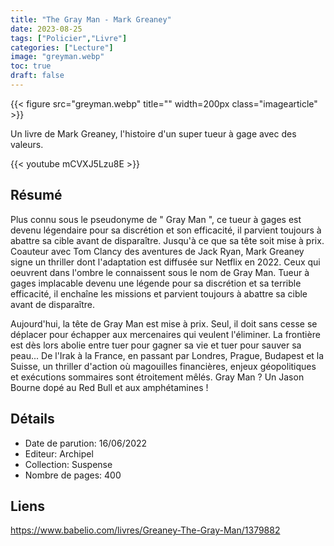 ```yaml
---
title: "The Gray Man - Mark Greaney"
date: 2023-08-25
tags: ["Policier","Livre"]
categories: ["Lecture"]
image: "greyman.webp"
toc: true
draft: false
---
```

{{< figure src="greyman.webp" title="" width=200px class="imagearticle" >}}

Un livre de Mark Greaney, l'histoire d'un super tueur à gage avec des valeurs.

{{< youtube mCVXJ5Lzu8E >}}

## Résumé
Plus connu sous le pseudonyme de " Gray Man ", ce tueur à gages est devenu légendaire pour sa discrétion et son efficacité, il parvient toujours à abattre sa cible avant de disparaître. Jusqu'à ce que sa tête soit mise à prix.
Coauteur avec Tom Clancy des aventures de Jack Ryan, Mark Greaney signe un thriller dont l'adaptation est diffusée sur Netflix en 2022.
Ceux qui oeuvrent dans l'ombre le connaissent sous le nom de Gray Man. Tueur à gages implacable devenu une légende pour sa discrétion et sa terrible efficacité, il enchaîne les missions et parvient toujours à abattre sa cible avant de disparaître.

Aujourd'hui, la tête de Gray Man est mise à prix. Seul, il doit sans cesse se déplacer pour échapper aux mercenaires qui veulent l'éliminer. La frontière est dès lors abolie entre tuer pour gagner sa vie et tuer pour sauver sa peau...
De l'Irak à la France, en passant par Londres, Prague, Budapest et la Suisse, un thriller d'action où magouilles financières, enjeux géopolitiques et exécutions sommaires sont étroitement mêlés. Gray Man ? Un Jason Bourne dopé au Red Bull et aux amphétamines !

## Détails
- Date de parution: 16/06/2022
- Editeur: Archipel
- Collection: Suspense
- Nombre de pages: 400

## Liens
https://www.babelio.com/livres/Greaney-The-Gray-Man/1379882



